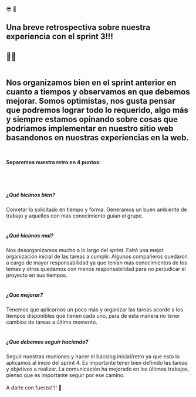 😎 👻<h2>Una breve retrospectiva sobre nuestra experiencia con el sprint 3!!!<h2> ✍🏽
<br>
<br>

Nos organizamos bien en el sprint anterior en cuanto a tiempos y observamos en que debemos mejorar.
Somos optimistas, nos gusta pensar que podremos lograr todo lo requerido, algo más y siempre estamos opinando sobre cosas que podriamos implementar en nuestro sitio web basandonos en nuestras experiencias en la web.
<br>
<br>

<h4>Separemos nuestra retro en 4 puntos:</h4>

<br>
<br>

<h5>¿Qué hicimos bien?</h5>
Conretar lo solicitado en tiempo y forma. Generamos un buen ambiente de trabajo y aquellos con más conocimiento guían el grupo.

<br>
<br>

<h5>¿Qué hicimos mal?</h5>
Nos desorganizamos mucho a lo largo del sprint.
Faltó una mejor organización inicial de las tareas a cumplir. Algunos compañeros quedaron a cargo de mayor responsabilidad ya que tenían más conocimientos de los temas y otros quedamos con menos responsabilidad para no perjudicar el proyecto en sus tiempos.

<br>
<br>

<h5>¿Que mejorar?</h5>
Tenemos que aplicarnos un poco más y organizar las tareas acorde a los tiempos disponibles que tienen cada uno, para de esta manera no tener cambios de tareas a último momento.

<br>
<br>

<h5>¿Que debemos seguir haciendo?</h5>
Seguir nuestras reuniones y hacer el backlog inicial/retro ya que esto lo aplicamos al inicio del sprint 4.
Es importante tener bien definido las tareas y objetivos a realizar. La comunicación ha mejorado en los últimos trabajos, pienso que es importante seguir por ese camino.
  
  
  <br>
  <br>
  A darle con fuerza!!!! 👊
